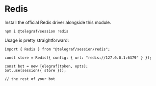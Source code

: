 # Redis

Install the official Redis driver alongside this module.

```shell
npm i @telegraf/session redis
```

Usage is pretty straightforward:

```TS
import { Redis } from "@telegraf/session/redis";

const store = Redis({ config: { url: "redis://127.0.0.1:6379" } });

const bot = new Telegraf(token, opts);
bot.use(session({ store }));

// the rest of your bot
```
